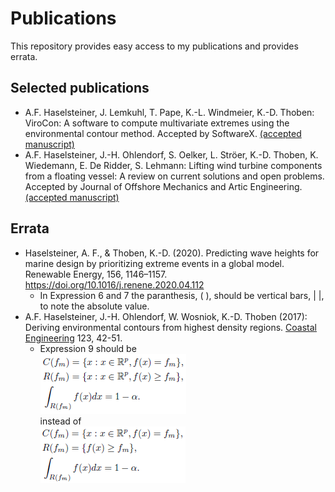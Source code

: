 # Publications
This repository provides easy access to my publications and provides errata.
## Selected publications
* A.F. Haselsteiner, J. Lemkuhl, T. Pape, K.-L. Windmeier, K.-D. Thoben: 
ViroCon: A software to compute multivariate extremes using the environmental contour method. 
Accepted by SoftwareX. [(accepted manuscript)](https://github.com/ahaselsteiner/publications/blob/master/2018-10-25_SoftwareX_ViroCon_revised.pdf)
* A.F. Haselsteiner, J.-H. Ohlendorf, S. Oelker, L. Ströer, K.-D. Thoben, K. Wiedemann, E. De Ridder, S. Lehmann: 
Lifting wind turbine components from a floating vessel: A review on current solutions and open problems. 
Accepted by Journal of Offshore Mechanics and Artic Engineering. [(accepted manuscript)](https://doi.org/10.1115/1.4042385)

## Errata
* Haselsteiner, A. F., & Thoben, K.-D. (2020). Predicting wave heights for marine design by prioritizing extreme events in a global model. Renewable Energy, 156, 1146–1157. https://doi.org/10.1016/j.renene.2020.04.112
  * In Expression 6 and 7 the paranthesis, ( ), should be vertical bars, | |, to note the absolute value.
* A.F. Haselsteiner, J.-H. Ohlendorf, W. Wosniok, K.-D. Thoben (2017): Deriving environmental contours from highest density regions. [Coastal Engineering](https://doi.org/10.1016/j.coastaleng.2017.03.002) 123, 42-51. 
  * Expression 9 should be  
![correct](errata/CoastalEngineering2018_expression8_erratum.png)  
instead of  
![wrong](errata/CoastalEngineering2018_expression8_original.png)  
